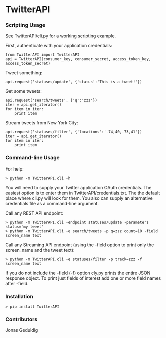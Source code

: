 # TwitterAPI #

### Scripting Usage ###

See TwitterAPI/cli.py for a working scripting example.  

First, authenticate with your application credentials:

	from TwitterAPI import TwitterAPI
	api = TwitterAPI(consumer_key, consumer_secret, access_token_key, access_token_secret)

Tweet something:

	api.request('statuses/update', {'status':'This is a tweet!'})

Get some tweets:

	api.request('search/tweets', {'q':'zzz'})
	iter = api.get_iterator()
	for item in iter:
		print item

Stream tweets from New York City:

	api.request('statuses/filter', {'locations':'-74,40,-73,41'})
	iter = api.get_iterator()
	for item in iter:
		print item

### Command-line Usage ###

For help:

	> python -m TwitterAPI.cli -h 

You will need to supply your Twitter application OAuth credentials.  The easiest option
is to enter them in TwitterAPI/credentials.txt.  The the default place where cli.py will
look for them.  You also can supply an alternative credentials file as a command-line
argument.

Call any REST API endpoint:

	> python -m TwitterAPI.cli -endpoint statuses/update -parameters status='my tweet'
	> python -m TwitterAPI.cli -e search/tweets -p q=zzz count=10 -field screen_name text 

Call any Streaming API endpoint (using the -field option to print only the screen_name and the tweet text):

	> python -m TwitterAPI.cli -e statuses/filter -p track=zzz -f screen_name text
	
If you do not include the -field (-f) option cly.py prints the entire JSON response object.
To print just fields of interest add one or more field names after -field.

### Installation ###

	> pip install TwitterAPI
	
### Contributors ###

Jonas Geduldig
